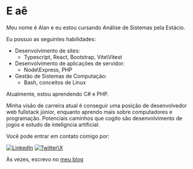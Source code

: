 <!--
**oPatrickVico/oPatrickVico** is a ✨ _special_ ✨ repository because its `README.md` (this file) appears on your GitHub profile.

Here are some ideas to get you started:

- 🔭 I’m currently working on ...
- 🌱 I’m currently learning ...
- 👯 I’m looking to collaborate on ...
- 🤔 I’m looking for help with ...
- 💬 Ask me about ...
- 📫 How to reach me: ...
- 😄 Pronouns: ...
- ⚡ Fun fact: ...
-->

# E aê

Meu nome é Alan e eu estou cursando Análise de Sistemas pela Estácio.

Eu possuo as seguintes habilidades:

- Desenvolvimento de sites:
  - Typescript, React, Bootstrap, Vite\Vitest
- Desenvolvimento de aplicações de servidor:
  - Node\Express, PHP
- Gestão de Sistemas de Computação:
  - Bash, conceitos de Linux

Atualmente, estou aprendendo C# e PHP.

Minha visão de carreira atual é conseguir uma posição de desenvolvedor web fullstack júnior, enquanto aprendo mais sobre computadores e programação. Potenciais caminhos que cogito são desenvolvimento de jogos e estudo de inteligncia artificial.

Você pode entrar em contato comigo por:

 [![LinkedIn](https://img.shields.io/badge/LinkedIn-000?style=for-the-badge&logo=linkedin&logoColor=0E76A8)](https://www.linkedin.com/in/alan-patrick-294180116/) 
  [![Twitter\X](https://img.shields.io/badge/Twitter-000?style=for-the-badge&logo=twitter)](https://twitter.com/oPatrickVico) 

Às vezes, escrevo no [meu blog](https://dev.to/oPatrickVico)
